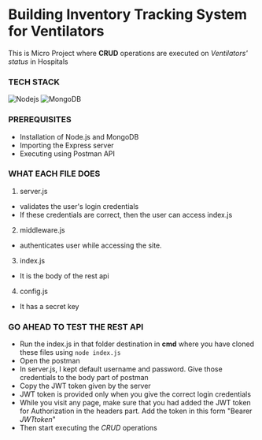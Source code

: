 # Building Inventory Tracking System for Ventilators
This is Micro Project where **CRUD** operations are executed on _Ventilators' status_ in Hospitals 

### TECH STACK
![Nodejs](https://img.shields.io/badge/nodejs-v12.18.4-blue.svg)
![MongoDB](https://img.shields.io/badge/mongodb-v4.4.1-yellow.svg)

### PREREQUISITES
* Installation of Node.js and MongoDB
* Importing the Express server
* Executing using Postman API

### WHAT EACH FILE DOES
1. server.js  
  * validates the user's login credentials
  * If these credentials are correct, then the user can access index.js
2. middleware.js  
  * authenticates user while accessing the site.
3. index.js
  * It is the body of the rest api
4. config.js
  * It has a secret key

### GO AHEAD TO TEST THE REST API
* Run the index.js in that folder destination in **cmd** where you have cloned these files using ```node index.js```
* Open the postman
* In server.js, I kept default username and password. Give those credentials to the body part of postman
* Copy the JWT token given by the server
* JWT token is provided only when you give the correct login credentials
* While you visit any page, make sure that you had added the JWT token for Authorization in the headers part.  Add the token in this form "Bearer _JWTtoken_"
* Then start executing the *CRUD* operations
